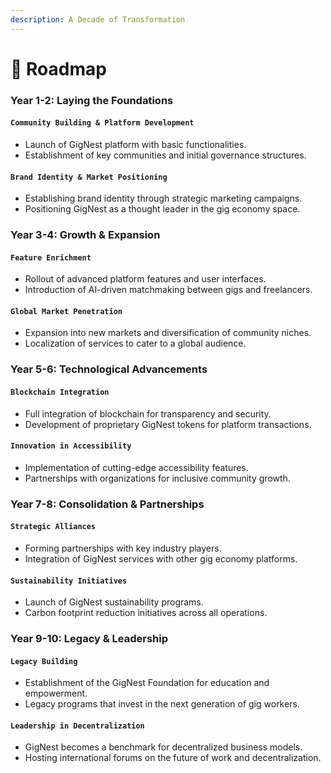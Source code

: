 ```yaml
---
description: A Decade of Transformation
---
```


# 💖 Roadmap

### Year 1-2: Laying the Foundations

#### `Community Building & Platform Development`

* Launch of GigNest platform with basic functionalities.
* Establishment of key communities and initial governance structures.

#### `Brand Identity & Market Positioning`

* Establishing brand identity through strategic marketing campaigns.
* Positioning GigNest as a thought leader in the gig economy space.

### Year 3-4: Growth & Expansion

#### `Feature Enrichment`

* Rollout of advanced platform features and user interfaces.
* Introduction of AI-driven matchmaking between gigs and freelancers.

#### `Global Market Penetration`

* Expansion into new markets and diversification of community niches.
* Localization of services to cater to a global audience.

### Year 5-6: Technological Advancements

#### `Blockchain Integration`

* Full integration of blockchain for transparency and security.
* Development of proprietary GigNest tokens for platform transactions.

#### `Innovation in Accessibility`

* Implementation of cutting-edge accessibility features.
* Partnerships with organizations for inclusive community growth.

### Year 7-8: Consolidation & Partnerships

#### `Strategic Alliances`

* Forming partnerships with key industry players.
* Integration of GigNest services with other gig economy platforms.

#### `Sustainability Initiatives`

* Launch of GigNest sustainability programs.
* Carbon footprint reduction initiatives across all operations.

### Year 9-10: Legacy & Leadership

#### `Legacy Building`

* Establishment of the GigNest Foundation for education and empowerment.
* Legacy programs that invest in the next generation of gig workers.

#### `Leadership in Decentralization`

* GigNest becomes a benchmark for decentralized business models.
* Hosting international forums on the future of work and decentralization.
